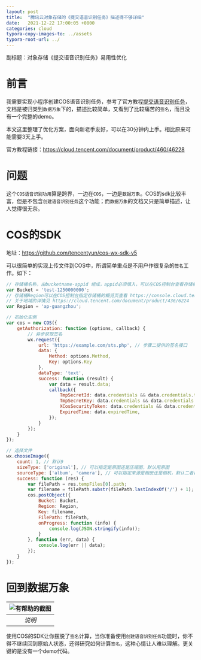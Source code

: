```yaml
---
layout: post
title:  "腾讯云对象存储的《提交语音识别任务》描述得不够详细"
date:   2021-12-22 17:00:05 +0800
categories: cloud
typora-copy-images-to: ../assets
typora-root-url: ../
---
```


副标题：对象存储《提交语音识别任务》易用性优化

# 前言
我需要实现小程序创建COS语音识别任务，参考了官方教程[提交语音识别任务][1]，文档是被归类到`数据万象`下的，描述比较简单，又看到了比较痛苦的`签名`，而且没有一个完整的demo。

本文这里整理了优化方案，面向新老手友好，可以在30分钟内上手。相比原来可能需要3天上手。

官方教程链接：https://cloud.tencent.com/document/product/460/46228

# 问题
这个`COS语音识别功用`算是跨界，一边在`COS`，一边是`数据万象`。COS的sdk比较丰富，但是不包含`创建语音识别任务`这个功能；而`数据万象`的文档又只是简单描述，让人觉得很无奈。

# COS的SDK

地址：https://github.com/tencentyun/cos-wx-sdk-v5

可以很简单的实现上传文件到COS中，所谓简单重点是不用户作很复杂的`签名`工作。如下：

```js
// 存储桶名称，由bucketname-appid 组成，appid必须填入，可以在COS控制台查看存储桶名称。 https://console.cloud.tencent.com/cos5/bucket
var Bucket = 'test-1250000000';
// 存储桶Region可以在COS控制台指定存储桶的概览页查看 https://console.cloud.tencent.com/cos5/bucket/
// 关于地域的详情见 https://cloud.tencent.com/document/product/436/6224
var Region = 'ap-guangzhou';

// 初始化实例
var cos = new COS({
    getAuthorization: function (options, callback) {
        // 异步获取签名
        wx.request({
            url: 'https://example.com/sts.php', // 步骤二提供的签名接口
            data: {
                Method: options.Method,
                Key: options.Key
            },
            dataType: 'text',
            success: function (result) {
                var data = result.data;
                callback({
                    TmpSecretId: data.credentials && data.credentials.tmpSecretId,
                    TmpSecretKey: data.credentials && data.credentials.tmpSecretKey,
                    XCosSecurityToken: data.credentials && data.credentials.sessionToken,
                    ExpiredTime: data.expiredTime,
                });
            }
        });
    }
});

// 选择文件
wx.chooseImage({
    count: 1, // 默认9
    sizeType: ['original'], // 可以指定是原图还是压缩图，默认用原图
    sourceType: ['album', 'camera'], // 可以指定来源是相册还是相机，默认二者都有
    success: function (res) {
        var filePath = res.tempFiles[0].path;
        var filename = filePath.substr(filePath.lastIndexOf('/') + 1);
        cos.postObject({
            Bucket: Bucket,
            Region: Region,
            Key: filename,
            FilePath: filePath,
            onProgress: function (info) {
                console.log(JSON.stringify(info));
            }
        }, function (err, data) {
            console.log(err || data);
        });
    }
});
```


# 回到数据万象

| ![有帮助的截图](/assets/WX20211222-171154.png) |
| :----------------------------------------: |
|          *说明*          |

使用COS的SDK让你摆脱了`签名`计算，当你准备使用`创建语音识别任务`功能时，你不得不继续回到原始人状态，还得研究如何计算`签名`，这种心情让人难以理解。更关键的是没有一个demo代码。




[1]: https://cloud.tencent.com/document/product/460/46228
